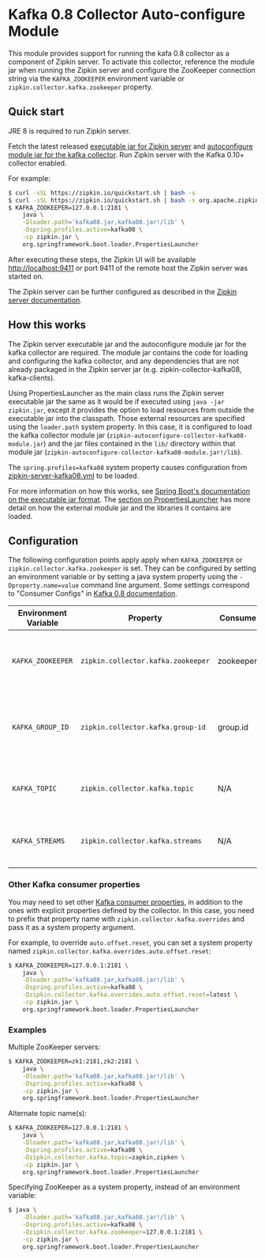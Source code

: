 # Kafka 0.8 Collector Auto-configure Module

This module provides support for running the kafa 0.8 collector as a
component of Zipkin server. To activate this collector, reference the
module jar when running the Zipkin server and configure the ZooKeeper
connection string via the `KAFKA_ZOOKEEPER` environment
variable or `zipkin.collector.kafka.zookeeper` property.

## Quick start

JRE 8 is required to run Zipkin server.

Fetch the latest released
[executable jar for Zipkin server](https://search.maven.org/remote_content?g=io.zipkin.java&a=zipkin-server&v=LATEST&c=exec)
and
[autoconfigure module jar for the kafka collector](https://search.maven.org/remote_content?g=io.zipkin.zipkin2&a=zipkin-autoconfigure-collector-kafka08&v=LATEST&c=module).
Run Zipkin server with the Kafka 0.10+ collector enabled.

For example:

```bash
$ curl -sSL https://zipkin.io/quickstart.sh | bash -s
$ curl -sSL https://zipkin.io/quickstart.sh | bash -s org.apache.zipkin.zipkin2:zipkin-autoconfigure-collector-kafka08:LATEST:module kafka08.jar
$ KAFKA_ZOOKEEPER=127.0.0.1:2181 \
    java \
    -Dloader.path='kafka08.jar,kafka08.jar!/lib' \
    -Dspring.profiles.active=kafka08 \
    -cp zipkin.jar \
    org.springframework.boot.loader.PropertiesLauncher
```

After executing these steps, the Zipkin UI will be available
[http://localhost:9411](http://localhost:9411) or port 9411 of the remote host the Zipkin server
was started on.

The Zipkin server can be further configured as described in the
[Zipkin server documentation](../../zipkin-server/README.md).

## How this works

The Zipkin server executable jar and the autoconfigure module jar for
the kafka collector are required. The module jar contains the code for
loading and configuring the kafka collector, and any dependencies that
are not already packaged in the Zipkin server jar
(e.g. zipkin-collector-kafka08, kafka-clients).

Using PropertiesLauncher as the main class runs the Zipkin server
executable jar the same as it would be if executed using
`java -jar zipkin.jar`, except it provides the option to load resources
from outside the executable jar into the classpath. Those external
resources are specified using the `loader.path` system property. In this
case, it is configured to load the kafka collector module jar
(`zipkin-autoconfigure-collector-kafka08-module.jar`) and the jar files
contained in the `lib/` directory within that module jar
(`zipkin-autoconfigure-collector-kafka08-module.jar!/lib`).

The `spring.profiles=kafka08` system property causes configuration from
[zipkin-server-kafka08.yml](src/main/resources/zipkin-server-kafka08.yml)
to be loaded.

For more information on how this works, see [Spring Boot's documentation
on the executable jar format](https://docs.spring.io/spring-boot/docs/current/reference/html/executable-jar.html). The
[section on PropertiesLauncher](https://docs.spring.io/spring-boot/docs/current/reference/html/executable-jar.html#executable-jar-property-launcher-features)
has more detail on how the external module jar and the libraries it
contains are loaded.

## Configuration

The following configuration points apply apply when `KAFKA_ZOOKEEPER` or
`zipkin.collector.kafka.zookeeper` is set. They can be configured by
setting an environment variable or by setting a java system property
using the `-Dproperty.name=value` command line argument. Some settings
correspond to "Consumer Configs" in [Kafka 0.8 documentation](https://kafka.apache.org/082/documentation.html#consumerconfigs).

Environment Variable | Property | Consumer Config | Description
--- | --- | --- | ---
`KAFKA_ZOOKEEPER` | `zipkin.collector.kafka.zookeeper` | zookeeper.connect | Comma-separated list of zookeeper host/ports, ex. 127.0.0.1:2181. No default
`KAFKA_GROUP_ID` | `zipkin.collector.kafka.group-id` | group.id | The consumer group this process is consuming on behalf of. Defaults to `zipkin`
`KAFKA_TOPIC` | `zipkin.collector.kafka.topic` | N/A | The topic that zipkin spans will be consumed from. Defaults to `zipkin`
`KAFKA_STREAMS` | `zipkin.collector.kafka.streams` | N/A | Count of threads consuming the topic. Defaults to `1`

### Other Kafka consumer properties
You may need to set other [Kafka consumer properties](https://kafka.apache.org/082/documentation.html#consumerconfigs), in
addition to the ones with explicit properties defined by the collector.
In this case, you need to prefix that property name with
`zipkin.collector.kafka.overrides` and pass it as a system property argument.

For example, to override `auto.offset.reset`, you can set a system property named
`zipkin.collector.kafka.overrides.auto.offset.reset`:

```bash
$ KAFKA_ZOOKEEPER=127.0.0.1:2181 \
    java \
    -Dloader.path='kafka08.jar,kafka08.jar!/lib' \
    -Dspring.profiles.active=kafka08 \
    -Dzipkin.collector.kafka.overrides.auto.offset.reset=latest \
    -cp zipkin.jar \
    org.springframework.boot.loader.PropertiesLauncher
```

### Examples

Multiple ZooKeeper servers:

```bash
$ KAFKA_ZOOKEEPER=zk1:2181,zk2:2181 \
    java \
    -Dloader.path='kafka08.jar,kafka08.jar!/lib' \
    -Dspring.profiles.active=kafka08 \
    -cp zipkin.jar \
    org.springframework.boot.loader.PropertiesLauncher
```

Alternate topic name(s):

```bash
$ KAFKA_ZOOKEEPER=127.0.0.1:2181 \
    java \
    -Dloader.path='kafka08.jar,kafka08.jar!/lib' \
    -Dspring.profiles.active=kafka08 \
    -Dzipkin.collector.kafka.topic=zapkin,zipken \
    -cp zipkin.jar \
    org.springframework.boot.loader.PropertiesLauncher
```

Specifying ZooKeeper as a system property, instead of an environment variable:

```bash
$ java \
    -Dloader.path='kafka08.jar,kafka08.jar!/lib' \
    -Dspring.profiles.active=kafka08 \
    -Dzipkin.collector.kafka.zookeeper=127.0.0.1:2181 \
    -cp zipkin.jar \
    org.springframework.boot.loader.PropertiesLauncher
```
